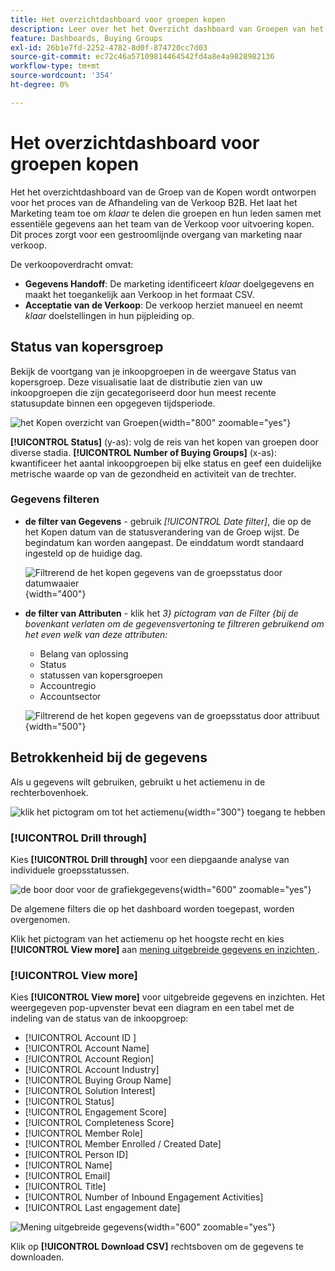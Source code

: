```yaml
---
title: Het overzichtdashboard voor groepen kopen
description: Leer over het het Overzicht dashboard van Groepen van het Kopen en hoe het de Afhandeling van de Verkoop van het team van de Marketing toelaat.
feature: Dashboards, Buying Groups
exl-id: 26b1e7fd-2252-4782-8d0f-874720cc7d03
source-git-commit: ec72c46a57109814464542fd4a8e4a9828982136
workflow-type: tm+mt
source-wordcount: '354'
ht-degree: 0%

---
```


# Het overzichtdashboard voor groepen kopen

Het het overzichtdashboard van de Groep van de Kopen wordt ontworpen voor het proces van de Afhandeling van de Verkoop B2B. Het laat het Marketing team toe om _klaar_ te delen die groepen en hun leden samen met essentiële gegevens aan het team van de Verkoop voor uitvoering kopen. Dit proces zorgt voor een gestroomlijnde overgang van marketing naar verkoop.

De verkoopoverdracht omvat:

* **Gegevens Handoff**: De marketing identificeert _klaar_ doelgegevens en maakt het toegankelijk aan Verkoop in het formaat CSV. 
* **Acceptatie van de Verkoop**: De verkoop herziet manueel en neemt _klaar_ doelstellingen in hun pijpleiding op.

## Status van kopersgroep

Bekijk de voortgang van je inkoopgroepen in de weergave Status van kopersgroep. Deze visualisatie laat de distributie zien van uw inkoopgroepen die zijn gecategoriseerd door hun meest recente statusupdate binnen een opgegeven tijdsperiode.

![ het Kopen overzicht van Groepen ](./assets/buying-groups-overview.png){width="800" zoomable="yes"}

**[!UICONTROL Status]** (y-as): volg de reis van het kopen van groepen door diverse stadia.
**[!UICONTROL Number of Buying Groups]** (x-as): kwantificeer het aantal inkoopgroepen bij elke status en geef een duidelijke metrische waarde op van de gezondheid en activiteit van de trechter.
<!-- To generate a shareable PDF of your current view, click **[!UICONTROL Export]** at the top-right corner of the page. -->

### Gegevens filteren

* **de filter van Gegevens** - gebruik _[!UICONTROL Date filter]_, die op de het Kopen datum van de statusverandering van de Groep wijst. De begindatum kan worden aangepast. De einddatum wordt standaard ingesteld op de huidige dag.

  ![ Filtrerend de het kopen gegevens van de groepsstatus door datumwaaier ](./assets//buying-group-status-filter-date.png){width="400"}

* **de filter van Attributen** - klik het _3} pictogram van de Filter {bij de bovenkant verlaten om de gegevensvertoning te filtreren gebruikend om het even welk van deze attributen:_

   * Belang van oplossing
   * Status
   * statussen van kopersgroepen
   * Accountregio
   * Accountsector
  <!-- * Account's Industry -->

  ![ Filtrerend de het kopen gegevens van de groepsstatus door attribuut ](./assets/buying-group-status-drill-through-filters.png){width="500"}

## Betrokkenheid bij de gegevens

Als u gegevens wilt gebruiken, gebruikt u het actiemenu in de rechterbovenhoek.

![ klik het pictogram om tot het actiemenu ](./assets/buying-group-more-menu.png){width="300"} toegang te hebben

### [!UICONTROL Drill through]

Kies **[!UICONTROL Drill through]** voor een diepgaande analyse van individuele groepsstatussen.

![ de boor door voor de grafiekgegevens ](./assets/buying-group-status-drill-through-view.png){width="600" zoomable="yes"}

De algemene filters die op het dashboard worden toegepast, worden overgenomen.

Klik het pictogram van het actiemenu op het hoogste recht en kies **[!UICONTROL View more]** aan [ mening uitgebreide gegevens en inzichten ](#view-more).

### [!UICONTROL View more]

Kies **[!UICONTROL View more]** voor uitgebreide gegevens en inzichten. Het weergegeven pop-upvenster bevat een diagram en een tabel met de indeling van de status van de inkoopgroep:

* [!UICONTROL Account ID ]
* [!UICONTROL Account Name]
* [!UICONTROL Account Region]
* [!UICONTROL Account Industry]
* [!UICONTROL Buying Group Name]
* [!UICONTROL Solution Interest]
* [!UICONTROL Status]
* [!UICONTROL Engagement Score]
* [!UICONTROL Completeness Score]
* [!UICONTROL Member Role]
* [!UICONTROL Member Enrolled / Created Date]
* [!UICONTROL Person ID]
* [!UICONTROL Name]
* [!UICONTROL Email]
* [!UICONTROL Title]
* [!UICONTROL Number of Inbound Engagement Activities]
* [!UICONTROL Last engagement date]

![ Mening uitgebreide gegevens ](./assets/buying-group-status-view-more.png){width="600" zoomable="yes"}

Klik op **[!UICONTROL Download CSV]** rechtsboven om de gegevens te downloaden.
